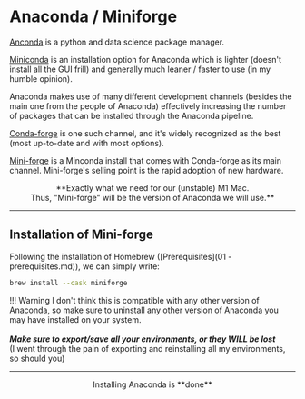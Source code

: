 # Anaconda / Miniforge

[Anconda](https://www.anaconda.com/) is a python and data science package manager.

[Miniconda](https://docs.conda.io/en/latest/miniconda.html)
is an installation option for Anaconda which is lighter
(doesn't install all the GUI frill)
and generally much leaner / faster to use
(in my humble opinion).

Anaconda makes use of many different development channels
(besides the main one from the people of Anaconda)
effectively increasing the number of packages that can be installed through the Anaconda pipeline.

[Conda-forge](https://conda-forge.org/) is one such channel,
and it's widely recognized as the best
(most up-to-date and with most options).


[Mini-forge](https://github.com/conda-forge/miniforge#miniforge)
is a Minconda install that comes with Conda-forge as its main channel.
Mini-forge's selling point is the rapid adoption of new hardware.

<center>
    **Exactly what we need for our (unstable) M1 Mac. <br>
    Thus, "Mini-forge" will be the version of Anaconda we will use.**
</center>

---

## Installation of Mini-forge

Following the installation of Homebrew ([Prerequisites](01 - prerequisites.md)), we can simply write:

```bash
brew install --cask miniforge
```

!!! Warning
    I don't think this is compatible with any other version of Anaconda,
    so make sure to uninstall any other version of Anaconda you may have installed on your system.
    <br><br>
    ***Make sure to export/save all your environments, or they WILL be lost*** <br>
    (I went through the pain of exporting and reinstalling all my environments, so should you)


---

<center>
   Installing Anaconda is **done**
</center>